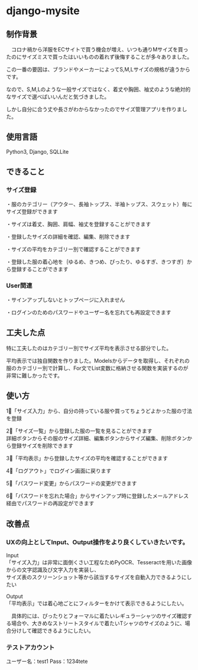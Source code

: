 # django-mysite
## 制作背景

　コロナ禍から洋服をECサイトで買う機会が増え、いつも通りMサイズを買ったのにサイズミスで買ったはいいものの着れず後悔することが多々ありました。  

この一番の要因は、ブランドやメーカーによってS,M,Lサイズの規格が違うからです。  

なので、S,M,Lのような一般サイズではなく、着丈や胸囲、袖丈のような絶対的なサイズで選べばいいんだと気づきました。  

しかし自分に合う丈や長さがわからなかったのでサイズ管理アプリを作りました。  

## 使用言語 

Python3, Django, SQLLite

## できること
  ### サイズ登録  
  
・服のカテゴリー（アウター、長袖トップス、半袖トップス、スウェット）毎にサイズ登録ができます  
  
・サイズは着丈、胸囲、肩幅、袖丈を登録することができます  
  
・登録したサイズの詳細を確認、編集、削除できます  
  
・サイズの平均をカテゴリー別で確認することができます  
  
・登録した服の着心地を｛ゆるめ、きつめ、ぴったり、ゆるすぎ、きつすぎ｝から登録することができます  
  
### User関連
  
・サインアップしないとトップページに入れません  
  
・ログインのためのパスワードやユーザー名を忘れても再設定できます  

## 工夫した点
  
特に工夫したのはカテゴリー別でサイズ平均を表示させる部分でした。  
  
平均表示では独自関数を作りました。Modelsからデータを取得し、それぞれの服のカテゴリー別で計算し、For文でList変数に格納させる関数を実装するのが非常に難しかったです。  
  
## 使い方
  
1⃣「サイズ入力」から、自分の持っている服や買ってちょうどよかった服の寸法を登録  
  
2⃣「サイズ一覧」から登録した服の一覧を見ることができます  
   詳細ボタンからその服のサイズ詳細、編集ボタンからサイズ編集、削除ボタンから登録サイズを削除できます
  
3⃣「平均表示」から登録したサイズの平均を確認することができます  
  
4⃣「ログアウト」でログイン画面に戻ります  
  
5⃣「パスワード変更」からパスワードの変更ができます  
  
6⃣「パスワードを忘れた場合」からサインアップ時に登録したメールアドレス経由でパスワードの再設定ができます  
  
## 改善点
  
### UXの向上としてInput、Output操作をより良くしていきたいです。  
Input  
「サイズ入力」は非常に面倒くさい工程なためPyOCR、Tesseractを用いた画像からの文字認識及び文字入力を実装し、  
サイズ表のスクリーンショット等から該当するサイズを自動入力できるようにしたい  
      
Output  
「平均表示」では着心地ごとにフィルターをかけて表示できるようにしたい。  
  
  　具体的には、ぴったりとフォーマルに着たいレギュラーシャツのサイズ確認する場合や、大きめなストリートスタイルで着たいTシャツのサイズのように、場合分けして確認できるようにしたい。  
  
### テストアカウント
ユーザー名：test1 Pass：1234tete

